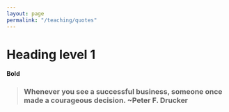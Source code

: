 ```yaml
---
layout: page
permalink: "/teaching/quotes"
---
```



# Heading level 1

**Bold**



<div class="container">
<blockquote><h3>Whenever you see a successful business, someone once made a courageous decision. ~Peter F. Drucker</h3></blockquote>
</div>